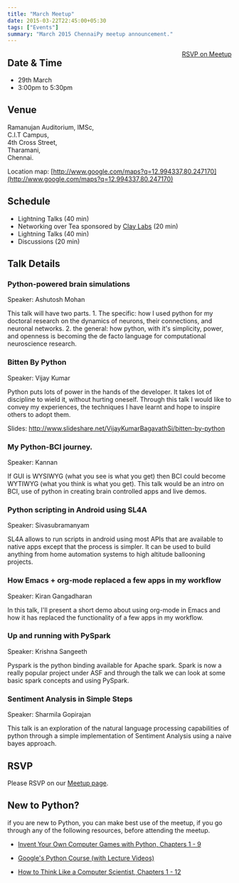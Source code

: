 ```yaml
---
title: "March Meetup"
date: 2015-03-22T22:45:00+05:30
tags: ["Events"]
summary: "March 2015 ChennaiPy meetup announcement."
---
```


<a style="float:right;" class="pure-button"
href="http://www.meetup.com/Chennaipy/events/220917867/"><i class="fa
fa-check-square-o"></i> RSVP on Meetup</a>

## Date & Time

  * 29th March
  * 3:00pm to 5:30pm

## Venue

Ramanujan Auditorium, IMSc,  
C.I.T Campus,  
4th Cross Street,  
Tharamani,  
Chennai.  

Location map:
[http://www.google.com/maps?q=12.994337,80.247170](http://www.google.com/maps?q=12.994337,80.247170)

## Schedule

  * Lightning Talks (40 min)
  * Networking over Tea sponsored by [Clay Labs](http://claylabs.com/) 
  (20 min)
  * Lightning Talks (40 min)
  * Discussions (20 min)

## Talk Details

### Python-powered brain simulations

Speaker: Ashutosh Mohan

This talk will have two parts. 1. The specific: how I used python for my
doctoral research on the dynamics of neurons, their connections, and neuronal
networks. 2. the general: how python, with it's simplicity, power, and openness
is becoming the de facto language for computational neuroscience research.

### Bitten By Python

Speaker: Vijay Kumar

Python puts lots of power in the hands of the developer. It takes lot of
discipline to wield it, without hurting oneself. Through this talk I would like
to convey my experiences, the techniques I have learnt and hope to inspire
others to adopt them.

Slides: http://www.slideshare.net/VijayKumarBagavathSi/bitten-by-python

### My Python-BCI journey.

Speaker: Kannan

If GUI is WYSIWYG (what you see is what you get) then BCI could become WYTIWYG
(what you think is what you get). This talk would be an intro on BCI, use of
python in creating brain controlled apps and live demos. 

### Python scripting in Android using SL4A

Speaker: Sivasubramanyam

SL4A allows to run scripts in android using most APIs that are available to
native apps except that the process is simpler. It can be used to build
anything from home automation systems to high altitude ballooning projects.

### How Emacs + org-mode replaced a few apps in my workflow

Speaker: Kiran Gangadharan

In this talk, I'll present a short demo about using org-mode in Emacs and how
it has replaced the functionality of a few apps in my workflow.

### Up and running with PySpark

Speaker: Krishna Sangeeth

Pyspark is the python binding available for Apache spark. Spark is now a really
popular project under ASF and through the talk we can look at some basic spark
concepts and using PySpark. 

### Sentiment Analysis in Simple Steps 

Speaker: Sharmila Gopirajan

This talk is an exploration of the natural language processing capabilities of
python through a simple implementation of Sentiment Analysis using a naive
bayes approach. 

## RSVP

Please RSVP on our [Meetup
page](http://www.meetup.com/Chennaipy/events/220917867/).

## New to Python?

if you are new to Python, you can make best use of the meetup, if you
go through any of the following resources, before attending the
meetup.

* [Invent Your Own Computer Games with Python, Chapters 1 - 9](
http://inventwithpython.com/chapters/)

* [Google's Python Course (with Lecture Videos)](
https://developers.google.com/edu/python/)

* [How to Think Like a Computer Scientist, Chapters 1 - 12](
http://www.greenteapress.com/thinkpython/)
